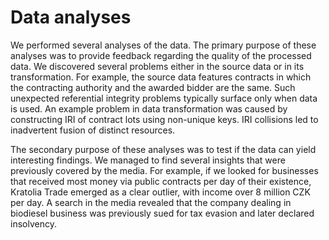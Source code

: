 # Data analyses

We performed several analyses of the data.
The primary purpose of these analyses was to provide feedback regarding the quality of the processed data.
We discovered several problems either in the source data or in its transformation.
For example, the source data features contracts in which the contracting authority and the awarded bidder are the same.
Such unexpected referential integrity problems typically surface only when data is used.
An example problem in data transformation was caused by constructing IRI of contract lots using non-unique keys.
IRI collisions led to inadvertent fusion of distinct resources.

The secondary purpose of these analyses was to test if the data can yield interesting findings.
We managed to find several insights that were previously covered by the media.
For example, if we looked for businesses that received most money via public contracts per day of their existence, Kratolia Trade emerged as a clear outlier, with income over 8 million CZK per day.
A search in the media revealed that the company dealing in biodiesel business was previously sued for tax evasion and later declared insolvency.
